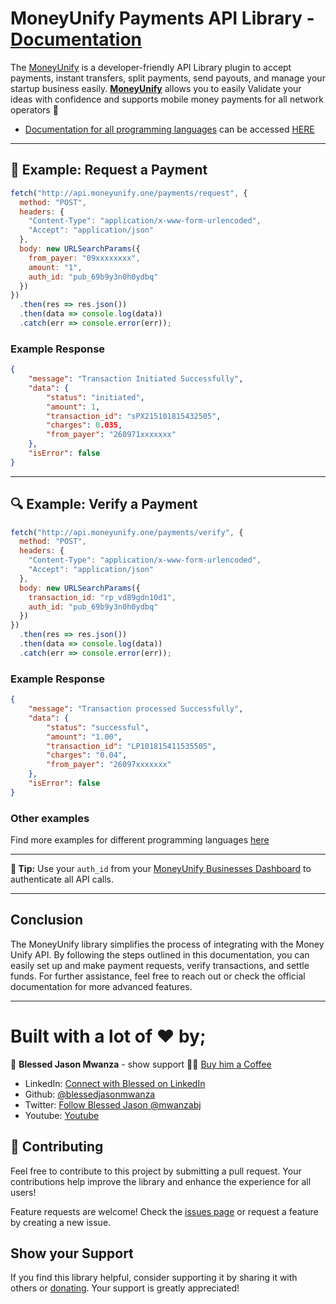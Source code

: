 # MoneyUnify Payments API Library - [Documentation](https://owk7kqf8sn.apidog.io/)

The [MoneyUnify](http://moneyunify.one) is a developer-friendly API Library plugin to accept payments, instant transfers, split payments, send payouts, and manage your startup business easily. [**MoneyUnify**](http://moneyunify.one) allows you to easily Validate your ideas with confidence and supports mobile money payments for all network operators 🚀

- [Documentation for all programming languages](https://owk7kqf8sn.apidog.io/) can be accessed [HERE](https://owk7kqf8sn.apidog.io/)

---

## 💸 Example: Request a Payment

```js
fetch("http://api.moneyunify.one/payments/request", {
  method: "POST",
  headers: {
    "Content-Type": "application/x-www-form-urlencoded",
    "Accept": "application/json"
  },
  body: new URLSearchParams({
    from_payer: "09xxxxxxxx",
    amount: "1",
    auth_id: "pub_69b9y3n0h0ydbq"
  })
})
  .then(res => res.json())
  .then(data => console.log(data))
  .catch(err => console.error(err));
````

### Example Response

```json
{
    "message": "Transaction Initiated Successfully",
    "data": {
        "status": "initiated",
        "amount": 1,
        "transaction_id": "sPX215101815432505",
        "charges": 0.035,
        "from_payer": "260971xxxxxxx"
    },
    "isError": false
}
```

---

## 🔍 Example: Verify a Payment

```js
fetch("http://api.moneyunify.one/payments/verify", {
  method: "POST",
  headers: {
    "Content-Type": "application/x-www-form-urlencoded",
    "Accept": "application/json"
  },
  body: new URLSearchParams({
    transaction_id: "rp_vd89gdn10d1",
    auth_id: "pub_69b9y3n0h0ydbq"
  })
})
  .then(res => res.json())
  .then(data => console.log(data))
  .catch(err => console.error(err));
```

### Example Response

```json
{
    "message": "Transaction processed Successfully",
    "data": {
        "status": "successful",
        "amount": "1.00",
        "transaction_id": "LP101815411535505",
        "charges": "0.04",
        "from_payer": "26097xxxxxxx"
    },
    "isError": false
}
```

### Other examples
Find more examples for different programming languages [here](https://owk7kqf8sn.apidog.io/)

---

**📘 Tip:**
Use your `auth_id` from your [MoneyUnify Businesses Dashboard](http://moneyunify.one/businesses) to authenticate all API calls.


---

## Conclusion

The MoneyUnify library simplifies the process of integrating with the Money Unify API. By following the steps outlined in this documentation, you can easily set up and make payment requests, verify transactions, and settle funds. For further assistance, feel free to reach out or check the official documentation for more advanced features.

---

# Built with a lot of ❤ by;

👤 **Blessed Jason Mwanza** - show support 💖🙌 [Buy him a Coffee](https://www.buymeacoffee.com/mwanzabj)

- LinkedIn: [Connect with Blessed on LinkedIn](https://www.linkedin.com/in/blessedjasonmwanza)
- Github: [@blessedjasonmwanza](https://github.com/blessedjasonmwanza)
- Twitter: [Follow Blessed Jason @mwanzabj](https://twitter.com/mwanzabj)
- Youtube: [Youtube](https://www.youtube.com/@blessedjasonmwanza)

## 🤝 Contributing

Feel free to contribute to this project by submitting a pull request. Your contributions help improve the library and enhance the experience for all users!

Feature requests are welcome! Check the [issues page](https://github.com/blessedjasonmwanza/MoneyUnify/issues) or request a feature by creating a new issue.

## Show your Support

If you find this library helpful, consider supporting it by sharing it with others or [donating](https://www.buymeacoffee.com/mwanzabj). Your support is greatly appreciated!